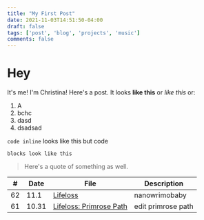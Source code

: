 ```yaml
---
title: "My First Post"
date: 2021-11-03T14:51:50-04:00
draft: false
tags: ['post', 'blog', 'projects', 'music']
comments: false
---
```


# Hey
<!-- ## hey 2
### hey 3 -->
It's me! I'm Christina! Here's a post. It looks **like this** or *like this* or:

1. A 
2. bchc
3. dasd
4. dsadsad


`code inline` looks like this but code 
````
blocks look like this
````

> Here's a quote of something as well. 

| # | Date | File | Description|
| ----------- | ----------- | ----------- | --------------|
 62 | 11.1 | [Lifeloss](/lifeloss.md) | nanowrimobaby |
 61 | 10.31 | [Lifeloss: Primrose Path](/lifeloss/primrose-path.md) | edit primrose path |